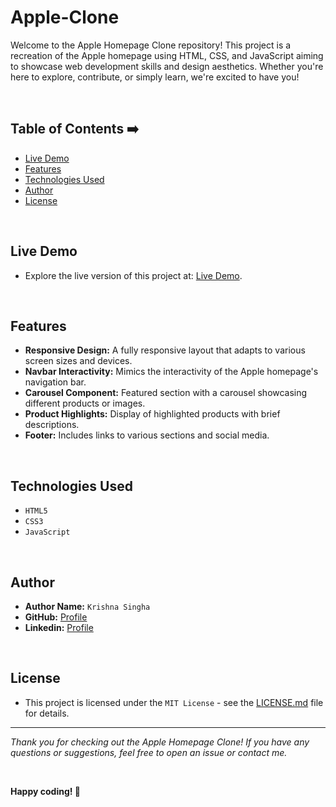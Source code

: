 # Apple-Clone

Welcome to the Apple Homepage Clone repository! This project is a recreation of the Apple homepage using HTML, CSS, and JavaScript aiming to showcase web development skills and design aesthetics. Whether you're here to explore, contribute, or simply learn, we're excited to have you!

<br>

## Table of Contents ➡️

- [Live Demo](#live-demo)
- [Features](#features)
- [Technologies Used](#technologies-used)
- [Author](#author)
- [License](#license)

<br>

## Live Demo 

   - Explore the live version of this project at: [Live Demo](https://krishna-singha.github.io/Apple-Clone/).
   
<br>

## Features

   - **Responsive Design:** A fully responsive layout that adapts to various screen sizes and devices. <br>
   - **Navbar Interactivity:** Mimics the interactivity of the Apple homepage's navigation bar. <br>
   - **Carousel Component:** Featured section with a carousel showcasing different products or images. <br>
   - **Product Highlights:** Display of highlighted products with brief descriptions. <br>
   - **Footer:** Includes links to various sections and social media.

<br>

## Technologies Used

   - `HTML5`
   - `CSS3`
   - `JavaScript`

<br>

## Author

- **Author Name:** `Krishna Singha`
- **GitHub:** [Profile](https://github.com/krishna-singha)
- **Linkedin:** [Profile](https://linkedin.com/in/krishnasingha)
<br>

## License
   - This project is licensed under the `MIT License` - see the [LICENSE.md](LICENSE.md) file for details.

---

<i>Thank you for checking out the Apple Homepage Clone! If you have any questions or suggestions, feel free to open an issue or contact me.
</i>

<br>

**Happy coding! 🚀**
